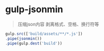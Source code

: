 # gulp-jsonmin

> 压缩json内容
> 剥离格式、空格、换行符等

```js
gulp.src(['build/assets/**/*.js'])
.pipe(jsonmin())
.pipe(gulp.dest('build'))
```
